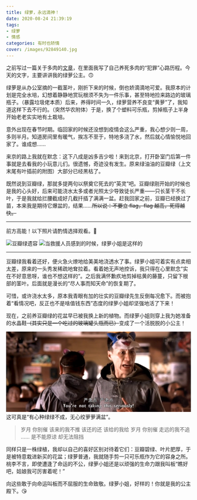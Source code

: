 ```yaml
---
title: 绿萝，永远滴神！
date: 2020-08-24 21:39:19
tags:
- 绿萝
- 情感
categories: 有时也矫情
cover: /images/92849140.jpg
---
```

之前写过一篇关于多肉的[文章](/post/2018-02-06/my-succulents-died/)，在里面我写了自己养死多肉的“犯罪”心路历程。今天的文字，主要讲讲我的绿萝公主。🙃

绿萝是从办公室摘的一截茎叶，刚折下来的时候，倒也娇滴滴地可爱。我原本的计划是完全水培，幻想着静静地赏玩根须不失为一件乐事，甚至特地捡来路边的玻璃瓶子。（暴露垃圾佬本质）后来，养得时间一久，绿萝营养不良变“黄萝”了，我知道这样下去不行的。（突然华农附体）于是，换了个塑料可乐瓶，剪掉瓶子上半身开始老老实实地有土栽培。

意外出现在春节时期。临回家的时候还没想到疫情会这么严重，我心想少则一周，多则半月。知道房间里有暖气，挨冻不至于，特地多浇了水，然后就心情愉悦地回家了。谁成想……

来京的路上我就在默念：这下八成是凶多吉少啦！来到北京，打开卧室门后第一件事就是去看我的小玩意儿们。很遗憾，奇迹没有发生。原来绿油油的豆瓣绿（上文末尾有叶插前的附图）大部分已经黑枯了。

既然说到豆瓣绿，那就多提两句以祭奠它死去的“英灵”吧。豆瓣绿刚开始的时候也是我的心头好，后来可能浇水太多或者光照太少导致徒长严重——只长茎干不长叶，于是我就给拦腰截成好几截扦插了满满一盆。赶我回家之前，豆瓣已经换过了苗，本来我是期待它爆盆的，结果……~~所以说：不要立 flag，flag 越高，死得越快。~~

---

前方高能！以下照片请酌情选择观看。🤕

![豆瓣绿遗容](/images/poor-Peperomia-tetraphylla.jpg)
![当救援人员感到的时候，绿萝小姐是这样的](/images/poor-scindapsus.jpg)

---
豆瓣绿我看着还好，便火急火燎地给美美地浇透水了事。绿萝小姐可着实有点卖相太差，原来的一头秀发稀疏地耷拉着。看着她无声地控诉，我只得在心里默念“实在不好意思呀，谁也不想这样的”。之后我满怀歉疚地剪掉枯黄的藤蔓，只留下根部的茎叶。后面就是漫长的“尽人事而知天命”的恢复期了。

可惜，或许浇水太多，原本我青眼有加的壮实的豆瓣绿先生反倒每况愈下。而被抱着“看情况吧，反正也不是啥值钱东西”态度的绿萝小姐却坚强地活了下来！

现在，之前养豆瓣绿的花盆早已被我换上新的植物。而绿萝小姐则穿上我为她准备的水晶鞋~~（其实只是一个吃过的玻璃罐头瓶而已）~~变成了一个活脱脱的小公主！

![严肃点，不许笑](/images/Snipaste_2020-08-24_22-45-08.png)
这可真是“有心种绿绿不成，无心绞萝萝满盆”。
> 岁月 你别催
该来的我不推
该还的还 该给的我给
岁月 你别催
走远的我不追
……
是不能原谅
却无法阻挡

同样只是一株绿植，我却以自己的喜好区别对待着它们：豆瓣碧绿、叶片肥厚，于是被特意栽进新买的花盆；绿萝普通，我就随手剪一只可乐瓶作为它的容身之所。桃李不言，即使遭逢了命运的不公，绿萝小姐还是以顽强的生命力跟我叫板“瞧好吧，姑娘我可厉害着呢！”

向这些敢于向命运叫板而不屈服的生命致敬。绿萝小姐，好样的！你就是我的公主殿下。😘